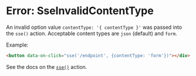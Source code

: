 # Error: SseInvalidContentType

An invalid option value `contentType: '{ contentType }'` was passed into the `sse()` action. Acceptable content types are `json` (default) and `form`.

Example:

```html
<button data-on-click="sse('/endpoint', {contentType: 'form'})"></div>
```

See the docs on the [`sse()`](/reference/action_plugins#sse) action.